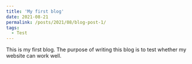 ```yaml
---
title: 'My first blog'
date: 2021-08-21
permalink: /posts/2021/08/blog-post-1/
tags:
  - Test
---
```


This is my first blog. The purpose of writing this blog is to test whether my website can work well.
